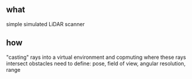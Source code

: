 ## what
simple simulated LiDAR scanner <p>

## how
"casting" rays into a virtual environment and copmuting where these rays intersect obstacles
need to define: pose, field of view, angular resolution, range
